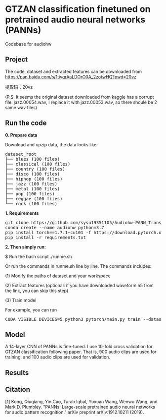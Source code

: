 # GTZAN classification finetuned on pretrained audio neural networks (PANNs)

Codebase for audiohw 

## Project
The code, dataset and extracted features can be downloaded from https://pan.baidu.com/s/1tiyqrAaLDOrO0A_2zotwHQ?pwd=20vz

提取码：20vz


(P.S. It seems the original dataset downloaded from kaggle has a corrupt file: jazz.00054.wav, I replace it with jazz.00053.wav, so there shoule be 2 same wav files)
## Run the code

**0. Prepare data** 

Download and upzip data, the data looks like:

<pre>
dataset_root
├── blues (100 files)
├── classical (100 files)
├── country (100 files)
├── disco (100 files)
├── hiphop (100 files)
├── jazz (100 files)
├── metal (100 files)
├── pop (100 files)
├── reggae (100 files)
└── rock (100 files)
</pre>

**1. Requirements**

<pre>
git clone https://github.com/sysu19351105/Audiohw-PANN_Transfer_GTZAN.git
conda create --name audiohw python=3.7
pip install torch==1.7.1+cu101 -f https://download.pytorch.org/whl/torch_stable.html
pip install -r requirements.txt
</pre>


**2. Then simply run:**

$ Run the bash script ./runme.sh

Or run the commands in runme.sh line by line. The commands includes:

(1) Modify the paths of dataset and your workspace

(2) Extract features
(optional: if you have downloaded waveform.h5 from the link, you can skip this step)

(3) Train model

For example, you can run
<pre>
CUDA_VISIBLE_DEVICES=5 python3 pytorch/main.py train --dataset_dir="/data1/nys_new/audiohw/PANN/GTZAN/Data/genres_original" --workspace="/data1/nys_new/audiohw/PANN/finetune" --holdout_fold=1 --model_type="Transfer_Cnn14" --pretrained_checkpoint_path="/data1/nys_new/audiohw/PANN/Cnn14_mAP=0.431.pth" --loss_type=clip_nll --augmentation='mixup' --learning_rate=1e-4 --batch_size=32 --resume_iteration=0 --stop_iteration=10000  --cuda
</pre>

## Model
A 14-layer CNN of PANNs is fine-tuned. I use 10-fold cross validation for GTZAN classification following paper. That is, 900 audio clips are used for training, and 100 audio clips are used for validation.

## Results


## Citation

[1] Kong, Qiuqiang, Yin Cao, Turab Iqbal, Yuxuan Wang, Wenwu Wang, and Mark D. Plumbley. "PANNs: Large-scale pretrained audio neural networks for audio pattern recognition." arXiv preprint arXiv:1912.10211 (2019).
